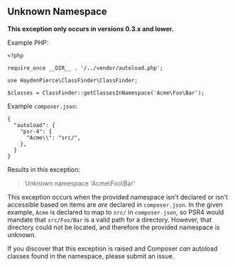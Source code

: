 Unknown Namespace
-----------------

__This exception only occurs in versions 0.3.x and lower.__

Example PHP:
```
<?php

require_once __DIR__ . '/../vendor/autoload.php';

use HaydenPierce\ClassFinder\ClassFinder;

$classes = ClassFinder::getClassesInNamespace('Acme\Foo\Bar');
```

Example `composer.json`:
```
{
  "autoload": {
    "psr-4": {
      "Acme\\": "src/",
    },
  }
}
```


Results in this exception:

> Unknown namespace 'Acme\Foo\Bar'

This exception occurs when the provided namespace isn't declared or isn't accessible based on items are _are_ declared 
in `composer.json`. In the given example, `Acme` is declared to map to `src/` in `composer.json`, so PSR4 would mandate
that `src/Foo/Bar` is a valid path for a directory. However, that directory could not be located, and therefore the
provided namespace is unknown. 

If you discover that this exception is raised and Composer _can_ autoload classes found in the namespace, please submit 
an issue.

